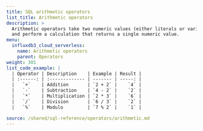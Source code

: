 ```yaml
---
title: SQL arithmetic operators
list_title: Arithmetic operators
description: >
  Arithmetic operators take two numeric values (either literals or variables)
  and perform a calculation that returns a single numeric value.
menu:
  influxdb3_cloud_serverless:
    name: Arithmetic operators
    parent: Operators
weight: 301
list_code_example: |
  | Operator | Description    | Example | Result |
  | :------: | :------------- | ------- | -----: |
  |   `+`    | Addition       | `2 + 2` |    `4` |
  |   `-`    | Subtraction    | `4 - 2` |    `2` |
  |   `*`    | Multiplication | `2 * 3` |    `6` |
  |   `/`    | Division       | `6 / 3` |    `2` |
  |   `%`    | Modulo         | `7 % 2` |    `1` |

source: /shared/sql-reference/operators/arithmetic.md
---
```


<!-- 
The content of this page is at /content/shared/sql-reference/operators/arithmetic.md
-->
